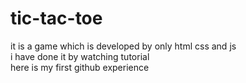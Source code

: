 # tic-tac-toe
it is a game which is developed by only html css and js<br>
i have done it by watching tutorial<br>
here is my first github experience<br>